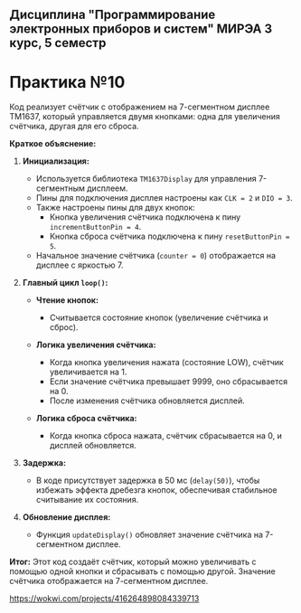 ## Дисциплина "Программирование электронных приборов и систем" МИРЭА 3 курс, 5 семестр

# Практика №10

Код реализует счётчик с отображением на 7-сегментном дисплее TM1637, который управляется двумя кнопками: одна для увеличения счётчика, другая для его сброса.

**Краткое объяснение:**

1. **Инициализация:**
   - Используется библиотека `TM1637Display` для управления 7-сегментным дисплеем.
   - Пины для подключения дисплея настроены как `CLK = 2` и `DIO = 3`.
   - Также настроены пины для двух кнопок:
     - Кнопка увеличения счётчика подключена к пину `incrementButtonPin = 4`.
     - Кнопка сброса счётчика подключена к пину `resetButtonPin = 5`.
   - Начальное значение счётчика (`counter = 0`) отображается на дисплее с яркостью 7.

2. **Главный цикл `loop()`:**
   - **Чтение кнопок:**
     - Считывается состояние кнопок (увеличение счётчика и сброс).
   
   - **Логика увеличения счётчика:**
     - Когда кнопка увеличения нажата (состояние LOW), счётчик увеличивается на 1.
     - Если значение счётчика превышает 9999, оно сбрасывается на 0.
     - После изменения счётчика обновляется дисплей.
   
   - **Логика сброса счётчика:**
     - Когда кнопка сброса нажата, счётчик сбрасывается на 0, и дисплей обновляется.

3. **Задержка:**
   - В коде присутствует задержка в 50 мс (`delay(50)`), чтобы избежать эффекта дребезга кнопок, обеспечивая стабильное считывание их состояния.

4. **Обновление дисплея:**
   - Функция `updateDisplay()` обновляет значение счётчика на 7-сегментном дисплее.

**Итог:**
Этот код создаёт счётчик, который можно увеличивать с помощью одной кнопки и сбрасывать с помощью другой. Значение счётчика отображается на 7-сегментном дисплее.

https://wokwi.com/projects/416264898084339713
